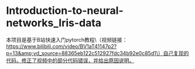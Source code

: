 # Introduction-to-neural-networks_Iris-data
本项目是基于B站快速入门pytorch教程\（视频链接：https://www.bilibili.com/video/BV1aT41147p2?p=13&amp;vd_source=88365eb122c512927fdc34b92e0c85d1\）自己复现的代码，修正了视频中的部分代码错误，并给出原因说明。
